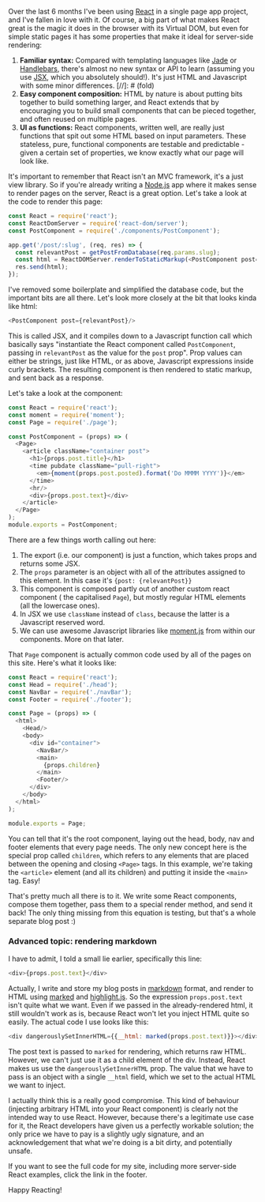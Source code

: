 Over the last 6 months I've been using [React](https://facebook.github.io/react/) in a single page app project, and
I've fallen in love with it. Of course, a big part of what makes React great is the magic it does in the browser with
its Virtual DOM, but even for simple static pages it has some properties that make it ideal for server-side rendering:

1. **Familiar syntax:** Compared with templating languages like [Jade](http://jade-lang.com/) or
[Handlebars](http://handlebarsjs.com/), there's almost no new syntax or API to learn (assuming you use
[JSX](https://facebook.github.io/jsx/), which you absolutely should!). It's just HTML and Javascript with some minor
differences. [//]: # (fold)
2. **Easy component composition:** HTML by nature is about putting bits together to build something larger, and React
extends that by encouraging you to build small components that can be pieced together, and often reused on multiple
pages.
3. **UI as functions:** React components, written well, are really just functions that spit out some HTML based on
input parameters. These stateless, pure, functional components are testable and predictable - given a certain set of
properties, we know exactly what our page will look like.

It's important to remember that React isn't an MVC framework, it's a just view library. So if you're already writing a
[Node.js](https://nodejs.org/) app where it makes sense to render pages on the server, React is a great option. Let's
take a look at the code to render this page:

```js
const React = require('react');
const ReactDomServer = require('react-dom/server');
const PostComponent = require('./components/PostComponent');

app.get('/post/:slug', (req, res) => {
  const relevantPost = getPostFromDatabase(req.params.slug);
  const html = ReactDOMServer.renderToStaticMarkup(<PostComponent post={relevantPost}/>);
  res.send(html);
});
```
I've removed some boilerplate and simplified the database code, but the important bits are all there. Let's look more
closely at the bit that looks kinda like html:

```js
<PostComponent post={relevantPost}/>
```

This is called JSX, and it compiles down to a Javascript function call which basically says "instantiate the React
component called `PostComponent`, passing in `relevantPost` as the value for the `post` prop". Prop values can either be
strings, just like HTML, or as above, Javascript expressions inside curly brackets. The resulting component is then
rendered to static markup, and sent back as a response.

Let's take a look at the component:

```js
const React = require('react');
const moment = require('moment');
const Page = require('./page');

const PostComponent = (props) => (
  <Page>
    <article className="container post">
      <h1>{props.post.title}</h1>
      <time pubdate className="pull-right">
        <em>{moment(props.post.posted).format('Do MMMM YYYY')}</em>
      </time>
      <hr/>
      <div>{props.post.text}</div>
    </article>
  </Page>
);
module.exports = PostComponent;
```
There are a few things worth calling out here:
1. The export (i.e. our component) is just a function, which takes props and returns some JSX.
2. The `props` parameter is an object with all of the attributes assigned to this element. In this case it's `{post: {relevantPost}}`
3. This component is composed partly out of another custom react component ( the capitalised `Page`), but mostly regular
HTML elements (all the lowercase ones).
4. In JSX we use `className` instead of `class`, because the latter is a Javascript reserved word.
5. We can use awesome Javascript libraries like [moment.js](http://momentjs.com/) from within our components. More on that later.

That `Page` component is actually common code used by all of the pages on this site. Here's what it looks like:

```js
const React = require('react');
const Head = require('./head');
const NavBar = require('./navBar');
const Footer = require('./footer');

const Page = (props) => (
  <html>
    <Head/>
    <body>
      <div id="container">
        <NavBar/>
        <main>
          {props.children}
        </main>
        <Footer/>
      </div>
    </body>
  </html>
);

module.exports = Page;
```

You can tell that it's the root component, laying out the head, body, nav and footer elements that every page needs.
The only new concept here is the special prop called `children`, which refers to any elements that are placed between
the opening and closing `<Page>` tags. In this example, we're taking the `<article>` element (and all its children) and
putting it inside the `<main>` tag. Easy!

That's pretty much all there is to it. We write some React components, compose them together, pass them to a special
render method, and send it back! The only thing missing from this equation is testing, but that's a whole separate blog
post :)

### Advanced topic: rendering markdown

I have to admit, I told a small lie earlier, specifically this line:

```js
<div>{props.post.text}</div>
```

Actually, I write and store my blog posts in [markdown](https://daringfireball.net/projects/markdown/syntax) format, and
render to HTML using [marked](https://github.com/chjj/marked) and [highlight.js](https://highlightjs.org/). So the
expression `props.post.text` isn't quite what we want. Even if we passed in the already-rendered html, it still wouldn't
work as is, because React won't let you inject HTML quite so easily. The actual code I use looks like this:

```js
<div dangerouslySetInnerHTML={{__html: marked(props.post.text)}}></div>
```

The post text is passed to `marked` for rendering, which returns raw HTML. However, we can't just use it as a child
element of the div. Instead, React makes us use the `dangerouslySetInnerHTML` prop. The value that we have to pass is an
object with a single `__html` field, which we set to the actual HTML we want to inject.

I actually think this is a really good compromise. This kind of behaviour (injecting arbitrary HTML into your React
component) is clearly not the intended way to use React. However, because there's a legitimate use case for it, the
React developers have given us a perfectly workable solution; the only price we have to pay is a slightly ugly
signature, and an acknowledgement that what we're doing is a bit dirty, and potentially unsafe.

If you want to see the full code for my site, including more server-side React examples, click the link in the footer.

Happy Reacting!
